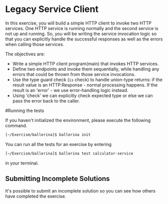 # Legacy Service Client

In this exercise, you will build a simple HTTP client to invoke two HTTP services. One HTTP service is running normally and the second service is not up and running. So, you will be writing the service invocation logic so that you can explicitly handle the successful responses as well as the errors when calling those services. 

The objectives are:

- Write a simple HTTP client program(main) that invokes HTTP services.  
- Define two endpoints and invoke them sequentially, while handling any errors that could be thrown from those service invocations. 
- Use the type guard check (`is` check) to handle union-type returns: if the result value is an HTTP:Response - normal processing happens.
 If the result is an 'error' - we use error-handling logic instead.
- Using 'check' we can explicitly check expected type or else we can pass the error back to the caller.

#Running the tests

If you haven't initialized the environment, please execute the following command. 
```sh
[~/Exercism/ballerina]$ ballerina init
```
You can run all the tests for an exercise by entering 
```sh
[~/Exercism/ballerina]$ ballerina test calculator-service
```
in your terminal.

## Submitting Incomplete Solutions
It's possible to submit an incomplete solution so you can see how others have completed the exercise.